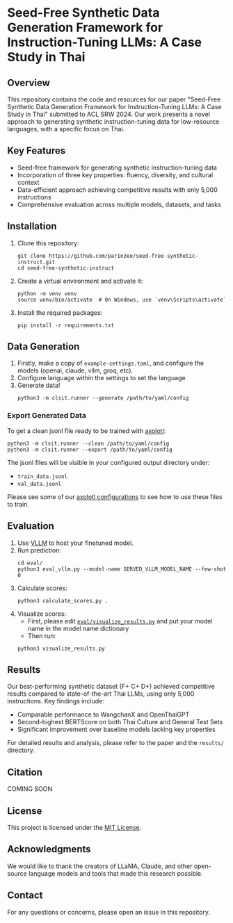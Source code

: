 # Seed-Free Synthetic Data Generation Framework for Instruction-Tuning LLMs: A Case Study in Thai

## Overview

This repository contains the code and resources for our paper "Seed-Free Synthetic Data Generation Framework for Instruction-Tuning LLMs: A Case Study in Thai" submitted to ACL SRW 2024. Our work presents a novel approach to generating synthetic instruction-tuning data for low-resource languages, with a specific focus on Thai.

## Key Features

- Seed-free framework for generating synthetic instruction-tuning data
- Incorporation of three key properties: fluency, diversity, and cultural context
- Data-efficient approach achieving competitive results with only 5,000 instructions
- Comprehensive evaluation across multiple models, datasets, and tasks

## Installation

1. Clone this repository:
   ```
   git clone https://github.com/parinzee/seed-free-synthetic-instruct.git
   cd seed-free-synthetic-instruct
   ```

2. Create a virtual environment and activate it:
   ```
   python -m venv venv
   source venv/bin/activate  # On Windows, use `venv\Scripts\activate`
   ```

3. Install the required packages:
   ```
   pip install -r requirements.txt
   ```

## Data Generation

1. Firstly, make a copy of `example-settings.toml`, and configure the models (openai, claude, vllm, groq, etc).
2. Configure language within the settings to set the language
3. Generate data!
   ```
   python3 -m clsit.runner --generate /path/to/yaml/config
   ```

### Export Generated Data
To get a clean jsonl file ready to be trained with [axolotl](https://github.com/OpenAccess-AI-Collective/axolotl):
   ```
   python3 -m clsit.runner --clean /path/to/yaml/config
   python3 -m clsit.runner --export /path/to/yaml/config
   ```
The jsonl files will be visible in your configured output directory under:
- `train_data.jsonl`
- `val_data.jsonl`

Please see some of our [axolotl configurations](https://github.com/parinzee/seed-free-synthetic-instruct/tree/main/configs) to see how to use these files to train.

## Evaluation
1. Use [VLLM](https://github.com/vllm-project/vllm) to host your finetuned model.
2. Run prediction:
   ```
   cd eval/
   python3 eval_vllm.py --model-name SERVED_VLLM_MODEL_NAME --few-shot 0
   ```
3. Calculate scores:
   ```
   python3 calculate_scores.py .
   ```
4. Visualize scores:
   - First, please edit [`eval/visualize_results.py`](https://github.com/parinzee/seed-free-synthetic-instruct/blob/main/eval/visualize_results.py) and put your model name in the model name dictionary
   - Then run:
   ```
   python3 visualize_results.py
   ```

## Results

Our best-performing synthetic dataset (F+ C+ D+) achieved competitive results compared to state-of-the-art Thai LLMs, using only 5,000 instructions. Key findings include:

- Comparable performance to WangchanX and OpenThaiGPT
- Second-highest BERTScore on both Thai Culture and General Test Sets
- Significant improvement over baseline models lacking key properties

For detailed results and analysis, please refer to the paper and the `results/` directory.

## Citation

COMING SOON

## License

This project is licensed under the [MIT License](LICENSE).

## Acknowledgments

We would like to thank the creators of LLaMA, Claude, and other open-source language models and tools that made this research possible.

## Contact

For any questions or concerns, please open an issue in this repository.
